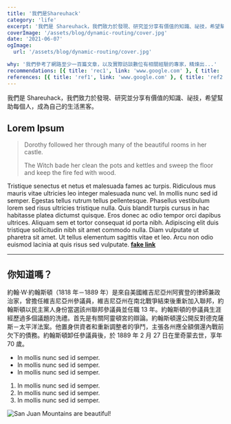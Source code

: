 ```yaml
---
title: '我們是Shareuhack'
category: 'life'
excerpt: '我們是 Shareuhack，我們致力於發現、研究並分享有價值的知識、祕技，希望幫助每個人，成為自己的生活黑客。'
coverImage: '/assets/blog/dynamic-routing/cover.jpg'
date: '2021-06-07'
ogImage:
  url: '/assets/blog/dynamic-routing/cover.jpg'

why: '我們參考了網路至少一百篇文章，以及實際訪談數位有相關經驗的專家，精煉出...'
recommendations: [{ title: 'rec1', link: 'www.google.com' }, { title: 'rec2', link: 'www.google.com' }]
references: [{ title: 'ref1', link: 'www.google.com' }, { title: 'ref2', link: 'www.google.com' }]
---
```


我們是 Shareuhack，我們致力於發現、研究並分享有價值的知識、祕技，希望幫助每個人，成為自己的生活黑客。

## Lorem Ipsum

> Dorothy followed her through many of the beautiful rooms in her castle.
>
> The Witch bade her clean the pots and kettles and sweep the floor and keep the fire fed with wood.

Tristique senectus et netus et malesuada fames ac turpis. Ridiculous mus mauris vitae ultricies leo integer malesuada nunc vel. In mollis nunc sed id semper. Egestas tellus rutrum tellus pellentesque. Phasellus vestibulum lorem sed risus ultricies tristique nulla. Quis blandit turpis cursus in hac habitasse platea dictumst quisque. Eros donec ac odio tempor orci dapibus ultrices. Aliquam sem et tortor consequat id porta nibh. Adipiscing elit duis tristique sollicitudin nibh sit amet commodo nulla. Diam vulputate ut pharetra sit amet. Ut tellus elementum sagittis vitae et leo. Arcu non odio euismod lacinia at quis risus sed vulputate. **[fake link](http://google.com)**

---

## 你知道嗎？

約翰·W·約翰斯頓（1818 年－1889 年）是來自美國維吉尼亞州阿賓登的律師兼政治家，曾擔任維吉尼亞州參議員，維吉尼亞州在南北戰爭結束後重新加入聯邦，約翰斯頓以民主黨人身份當選該州聯邦參議員並任職 13 年。約翰斯頓的參議員生涯經歷過多個議題的洗禮。首先是有關阿靈頓宮的辯論。約翰斯頓還公開反對德克薩斯－太平洋法案。他置身供資者和重新調整者的爭鬥，主張各州應全額償還內戰前欠下的債務。約翰斯頓卸任參議員後，於 1889 年 2 月 27 日在里奇蒙去世，享年 70 歲。

- In mollis nunc sed id semper.
- In mollis nunc sed id semper.
- In mollis nunc sed id semper.

1. In mollis nunc sed id semper.
2. In mollis nunc sed id semper.
3. In mollis nunc sed id semper.

![San Juan Mountains are beautiful!](/assets/blog/hello-world/cover.jpg 'San Juan Mountains')

